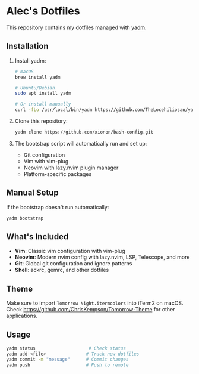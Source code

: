 Alec's Dotfiles
===============

This repository contains my dotfiles managed with [yadm](https://yadm.io/).

## Installation

1. Install yadm:
   ```bash
   # macOS
   brew install yadm
   
   # Ubuntu/Debian
   sudo apt install yadm
   
   # Or install manually
   curl -fLo /usr/local/bin/yadm https://github.com/TheLocehiliosan/yadm/raw/master/yadm && chmod a+x /usr/local/bin/yadm
   ```

2. Clone this repository:
   ```bash
   yadm clone https://github.com/xionon/bash-config.git
   ```

3. The bootstrap script will automatically run and set up:
   - Git configuration  
   - Vim with vim-plug
   - Neovim with lazy.nvim plugin manager
   - Platform-specific packages

## Manual Setup

If the bootstrap doesn't run automatically:
```bash
yadm bootstrap
```

## What's Included

- **Vim**: Classic vim configuration with vim-plug
- **Neovim**: Modern nvim config with lazy.nvim, LSP, Telescope, and more
- **Git**: Global git configuration and ignore patterns
- **Shell**: ackrc, gemrc, and other dotfiles

## Theme

Make sure to import `Tomorrow Night.itermcolors` into iTerm2 on macOS.
Check https://github.com/ChrisKempson/Tomorrow-Theme for other applications.

## Usage

```bash
yadm status                    # Check status
yadm add <file>               # Track new dotfiles  
yadm commit -m "message"      # Commit changes
yadm push                     # Push to remote
```
